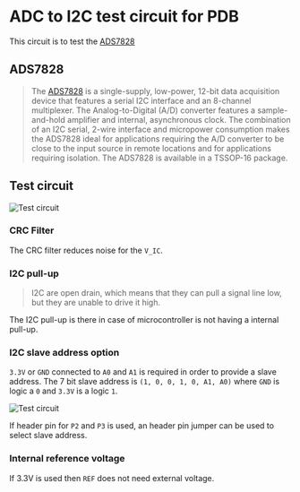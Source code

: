 # ADC to I2C test circuit for PDB

This circuit is to test the [ADS7828](http://www.ti.com/lit/ds/symlink/ads7828.pdf)


## ADS7828

>The [ADS7828](http://www.ti.com/lit/ds/symlink/ads7828.pdf) is a single-supply, low-power, 12-bit data
>acquisition device that features a serial I2C interface and an
>8-channel multiplexer. The Analog-to-Digital (A/D) converter
>features a sample-and-hold amplifier and internal,
>asynchronous clock. The combination of an I2C serial,
>2-wire interface and micropower consumption makes the
>ADS7828 ideal for applications requiring the A/D converter to
>be close to the input source in remote locations and for
>applications requiring isolation. The ADS7828 is available in
>a TSSOP-16 package.

## Test circuit

![Test circuit](Capture2.PNG)

### CRC Filter
The CRC filter reduces noise for the `V_IC`.

### I2C pull-up
> I2C are open drain, which means that they can pull a signal line low, but they are unable to drive it high.

The I2C pull-up is there in case of microcontroller is not having a internal pull-up.

### I2C slave address option
`3.3V` or `GND` connected to `A0` and `A1` is required in order to provide a slave address. The 7 bit slave address is `(1, 0, 0, 1, 0, A1, A0)` where `GND` is logic a `0` and `3.3V` is a logic `1`.

![Test circuit](header_pin.jpg)

If header pin for `P2` and `P3` is used, an header pin jumper can be used to select slave address.


### Internal reference voltage
If 3.3V is used then `REF` does not need external voltage.
